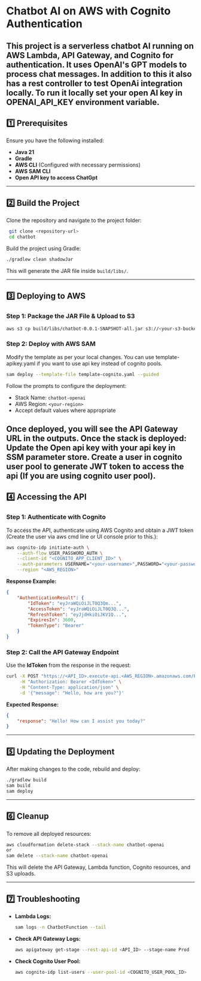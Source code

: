 # Chatbot AI on AWS with Cognito Authentication

This project is a serverless chatbot AI running on AWS Lambda, API Gateway, and Cognito for authentication. It uses OpenAI's GPT models to process chat messages.
In addition to this it also has a rest controller to test OpenAi integration locally. To run it locally set your open AI key in OPENAI_API_KEY environment variable.
---

## **1️⃣ Prerequisites**
Ensure you have the following installed:

- **Java 21**
- **Gradle**
- **AWS CLI** (Configured with necessary permissions)
- **AWS SAM CLI**
- **Open API key to access ChatGpt** 

---

## **2️⃣ Build the Project**

Clone the repository and navigate to the project folder:
```sh
 git clone <repository-url>
 cd chatbot
```

Build the project using Gradle:
```sh
./gradlew clean shadowJar
```
This will generate the JAR file inside `build/libs/`.

---

## **3️⃣ Deploying to AWS**

### **Step 1: Package the JAR File & Upload to S3**
```sh
aws s3 cp build/libs/chatbot-0.0.1-SNAPSHOT-all.jar s3://<your-s3-bucket>/chatbot-0.0.1-SNAPSHOT-all.jar
```

### **Step 2: Deploy with AWS SAM**
Modify the template as per your local changes.
You can use template-apikey.yaml if you want to use api key instead of cognito pools.
```sh
sam deploy --template-file template-cognito.yaml --guided
```
Follow the prompts to configure the deployment:
- Stack Name: `chatbot-openai`
- AWS Region: `<your-region>`
- Accept default values where appropriate

Once deployed, you will see the API Gateway URL in the outputs.
Once the stack is deployed:
Update the Open api key with your api key in SSM parameter store.
Create a user in cognito user pool to generate JWT token to access the api (If you are using cognito user pool). 
---

## **4️⃣ Accessing the API**

### **Step 1: Authenticate with Cognito**
To access the API, authenticate using AWS Cognito and obtain a JWT token (Create the user via aws cmd line or UI console prior to this.):
```sh
aws cognito-idp initiate-auth \
    --auth-flow USER_PASSWORD_AUTH \
    --client-id "<COGNITO_APP_CLIENT_ID>" \
    --auth-parameters USERNAME="<your-username>",PASSWORD="<your-password>" \
    --region "<AWS_REGION>"
```

**Response Example:**
```json
{
    "AuthenticationResult": {
        "IdToken": "eyJraWQiOiJLT0Q3Qm...",
        "AccessToken": "eyJraWQiOiJLT0Q3Q...",
        "RefreshToken": "eyJjdHkiOiJKV1Q...",
        "ExpiresIn": 3600,
        "TokenType": "Bearer"
    }
}
```

### **Step 2: Call the API Gateway Endpoint**
Use the **IdToken** from the response in the request:
```sh
curl -X POST "https://<API_ID>.execute-api.<AWS_REGION>.amazonaws.com/Prod/chat" \
     -H "Authorization: Bearer <IdToken>" \
     -H "Content-Type: application/json" \
     -d '{"message": "Hello, how are you?"}'
```

**Expected Response:**
```json
{
    "response": "Hello! How can I assist you today?"
}
```

---

## **5️⃣ Updating the Deployment**

After making changes to the code, rebuild and deploy:
```sh
./gradlew build
sam build
sam deploy
```

---

## **6️⃣ Cleanup**
To remove all deployed resources:
```sh
aws cloudformation delete-stack --stack-name chatbot-openai
or 
sam delete --stack-name chatbot-openai
```

This will delete the API Gateway, Lambda function, Cognito resources, and S3 uploads.

---

## **7️⃣ Troubleshooting**
- **Lambda Logs:**
  ```sh
  sam logs -n ChatbotFunction --tail
  ```
- **Check API Gateway Logs:**
  ```sh
  aws apigateway get-stage --rest-api-id <API_ID> --stage-name Prod
  ```
- **Check Cognito User Pool:**
  ```sh
  aws cognito-idp list-users --user-pool-id <COGNITO_USER_POOL_ID>
  ```

